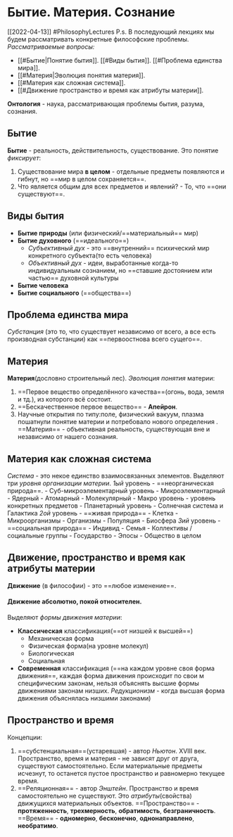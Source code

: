 # Бытие. Материя. Сознание
[[2022-04-13]]
#PhilosophyLectures 
P.s. В последующий лекциях мы будем рассматривать конкретные философские проблемы.
*Рассматриваемые вопросы:*
- [[#Бытие|Понятие бытия]]. [[#Виды бытия]]. [[#Проблема единства мира]].
- [[#Материя|Эволюция понятия материя]]. 
- [[#Материя как сложная система]].
- [[#Движение пространство и время как атрибуты материи]].

**Онтология** - наука, рассматривающая проблемы бытия, разума, сознания.
## Бытие
**Бытие** - реальность, действительность, существование.
Это понятие *фиксирует*:
1) Существование мира **в целом** - отдельные предметы появляются и гибнут, но ==мир в целом сохраняется==.
2) Что является общим для всех предметов и явлений? - То, что ==они существуют==.

## Виды бытия
- **Бытие природы** (или физический/==материальный== мир)
- **Бытие духовного** (==идеального==)
	- *Субъективный дух* - это ==внутренний== психический мир конкретного субъекта(то есть человека)
	- *Объективный дух* - идеи, выработанные когда-то индивидуальным сознанием, но ==ставшие достоянием или частью== духовной культуры
- **Бытие человека** 
- **Бытие социального** (==общества==)

 ## Проблема единства мира
 *Субстанция* (это то, что существует независимо от всего, а все есть производная субстанции) как ==первоостнова всего сущего==.


## Материя
**Материя**(дословно строительный лес).
*Эволюция понятия* материи:
1) ==Первое вещество определённого качества==(огонь, вода, земля и тд.), из которого всё состоит.
2) ==Бескачественное первое вещество== - **Апейрон**.
3) Научные открытия по типу:поле, физический вакуум, плазма пошатнули понятие материи и потребовало нового определения . ==Материя== - объективная реальность, существующая вне и независимо от нашего сознания. 

##  Материя как сложная система
*Система* - это некое единство взаимосвязанных элементов. 
Выделяют три *уровня организации материи*.
*1ый* уровень - ==неорганическая природа==.
	- Суб-микроэлементарный уровень
	- Микроэлементарный
	- Ядерный
	- Атомарный
	- Молекулярный
	- Макро уровень - уровень конкретных предметов
	- Планетарный уровень
	- Солнечная система и Галактика
*2ой* уровень - ==живая природа==
	- Клетка
	- Микроорганизмы
	- Организмы
	- Популяция
	- Биосфера
*3ий* уровень - ==социальная природа==
	- Индивид
	- Семья
	- Коллективы / социальные группы
	- Государство
	- Эпосы
	- Общество в целом

## Движение, пространство и время как атрибуты материи
**Движение** (в философии) - это ==любое изменение==.

#### Движение абсолютно, покой относителен.

Выделяют *формы движения материи*:
- **Классическая** классификация(==от низшей к высшей==)
	- Механическая форма
	- Физическая форма(на уровне молекул)
	- Биологическая
	- Социальная
- **Современная** классификация (==на каждом уровне своя форма движения==, каждая форма движения происходит по свои м специфическим законам, нельзя объяснять высшие формы движениями законам низших. *Редукционизм* - когда высшая форма движения объяснялась низшими законами)


## Пространство и время
Концепции:
1) ==субстенциальная==(устаревшая) - автор *Ньютон*. XVIII век.
	Пространство, время и материя - не зависят друг от друга, существуют самостоятельно. Если материальные предметы исчезнут, то останется пустое пространство и равномерно текущее время. 
2) ==Реляционная== - автор *Энштейн*.
	Пространство и время самостоятельно не существуют. Это *атрибуты*(свойства) движущихся материальных объектов. 
	==Пространство== - **протяженность**, **трехмерность**, **обратимость**, **безграничность**.
	==Время== - **одномерно**, **бесконечно**, **однонаправлено**, **необратимо**.

